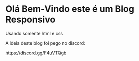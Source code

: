 # Olá Bem-Vindo este é um Blog Responsivo

Usando somente html e css

A ideia deste blog foi pego no discord:

https://discord.gg/F4uVTQgb
